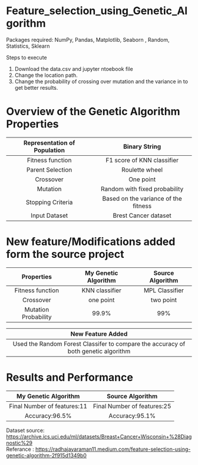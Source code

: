 # Feature_selection_using_Genetic_Algorithm
Packages required: NumPy, Pandas, Matplotlib, Seaborn , Random, Statistics, Sklearn<br>

Steps to execute<br>
1. Download the data.csv and jupyter ntoebook file<br>
2. Change the location path.
3. Change the probability of crossing over mutation and the variance in to get better results.
# Overview of the Genetic Algorithm Properties 
| Representation of Population | Binary String                        |
|:---:|:---:|
| Fitness function             | F1 score of KNN classifier           |
| Parent Selection             | Roulette wheel                       |
| Crossover                    | One point                            |
| Mutation                     | Random with fixed probability        |
| Stopping Criteria            | Based on the variance of the fitness |
| Input Dataset                | Brest Cancer dataset                 |
# New feature/Modifications added form the source project
| Properties | My Genetic Algorithm | Source Algorithm|
|:---:|:---:|:---:|
|Fitness function| KNN classifier|MPL Classifier|
|Crossover| one point| two point|
|Mutation Probability| 99.9%|99%|<>br

|New Feature Added|
|:---:|
|Used the Random Forest Classifer to compare the accuracy of both genetic algorithm|<>br

# Results and Performance
| My Genetic Algorithm | Source Algorithm                       |
|:---:|:---:|
|       Final Number of features:11       | Final Number of features:25           |
| Accuracy:96.5%             | Accuracy:95.1%                         |<>br

Dataset source: https://archive.ics.uci.edu/ml/datasets/Breast+Cancer+Wisconsin+%28Diagnostic%29<br>
Referance : https://radhajayaraman11.medium.com/feature-selection-using-genetic-algorithm-2f915d1349b0<br>

  
 
 
  
   


  
  
   


  
 
 
  
   


  
  
  


  
 
 
  
  


  
  
  


  
 
 
  
  


  
  
   


  
 
 
  



  
 



